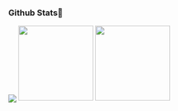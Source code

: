 <h3 id ="stats">Github Stats👋</h3>

<p>
<img align="center" src="https://github-profile-summary-cards.vercel.app/api/cards/profile-details?username=MacroGu&theme=vue"/>
<img height=150 src="https://github-readme-stats.vercel.app/api?username=MacroGu&show_icons=true&count_private=true&theme=vue">
<img height=150 src="https://github-readme-stats.vercel.app/api/top-langs/?username=MacroGu&layout=compact&theme=vue&hide=html,javascript">
<p>

